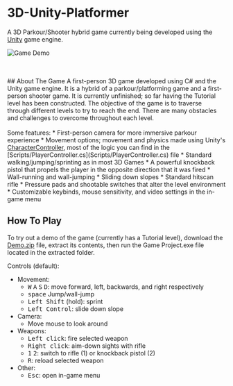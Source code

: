 # 3D-Unity-Platformer
A 3D Parkour/Shooter hybrid game currently being developed using the <a href="https://unity.com/">Unity</a> game engine. 

![Game Demo](https://thumbs.gfycat.com/IdealisticWateryCaecilian-size_restricted.gif)

<br>
<br>
## About The Game
A first-person 3D game developed using C# and the Unity game engine. It is a hybrid of a parkour/platforming game and a first-person shooter game. It is currently unfinished; so far having the Tutorial level has been constructed. The objective of the game is to traverse through different levels to try to reach the end. There are many obstacles and challenges to overcome throughout each level. 
<br>
<br>
Some features:
* First-person camera for more immersive parkour experience
* Movement options; movement and physics made using Unity's <a href="https://docs.unity3d.com/Manual/class-CharacterController.html">CharacterController</a>, most of the logic you can find in the [Scripts/PlayerController.cs](Scripts/PlayerController.cs) file
  * Standard walking/jumping/sprinting as in most 3D Games
  * A powerful knockback pistol that propels the player in the opposite direction that it was fired
  * Wall-running and wall-jumping
  * Sliding down slopes
* Standard hitscan rifle
* Pressure pads and shootable switches that alter the level environment
* Customizable keybinds, mouse sensitivity, and video settings in the in-game menu

## How To Play
To try out a demo of the game (currently has a Tutorial level), download the [Demo.zip](Demo.zip) file, extract its contents, then run the Game Project.exe file located in the extracted folder. 

Controls (default):

* Movement: 
  * <kbd>W</kbd> <kbd>A</kbd> <kbd>S</kbd> <kbd>D</kbd>: move forward, left, backwards, and right respectively
  * <kbd>space</kbd> Jump/wall-jump
  * <kbd>Left Shift</kbd> (hold): sprint
  * <kbd>Left Control</kbd>: slide down slope
* Camera:
  * Move mouse to look around
* Weapons:
  * <kbd>Left click</kbd>: fire selected weapon
  * <kbd>Right click</kbd>: aim-down sights with rifle
  * <kbd>1</kbd> <kbd>2</kbd>: switch to rifle (1) or knockback pistol (2)
  * <kbd>R</kbd>: reload selected weapon
* Other:
  * <kbd>Esc</kbd>: open in-game menu


  
  
